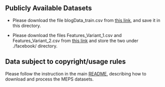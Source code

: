 
## Publicly Available Datasets

* Please download the file blogData_train.csv from [this link](https://archive.ics.uci.edu/ml/datasets/BlogFeedback), and save it in this directory.

* Please download the files Features_Variant_1.csv and Features_Variant_2.csv from
[this link](https://archive.ics.uci.edu/ml/datasets/Facebook+Comment+Volume+Dataset) and store the two under ./facebook/ directory.

## Data subject to copyright/usage rules

Please follow the instruction in the main [README](cqr/README.md), describing how to download and process the MEPS datasets.

